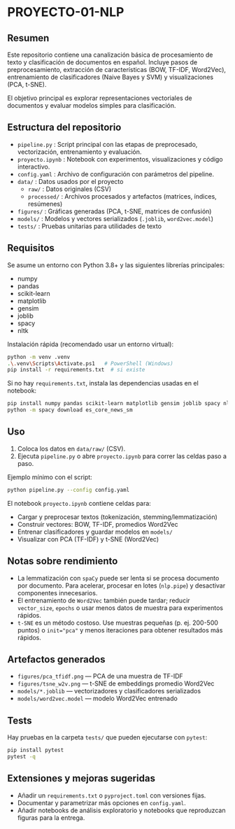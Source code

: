 # PROYECTO-01-NLP

## Resumen

Este repositorio contiene una canalización básica de procesamiento de texto y clasificación de documentos en español. Incluye pasos de preprocesamiento, extracción de características (BOW, TF-IDF, Word2Vec), entrenamiento de clasificadores (Naive Bayes y SVM) y visualizaciones (PCA, t-SNE).

El objetivo principal es explorar representaciones vectoriales de documentos y evaluar modelos simples para clasificación.

## Estructura del repositorio

- `pipeline.py` : Script principal con las etapas de preprocesado, vectorización, entrenamiento y evaluación.
- `proyecto.ipynb` : Notebook con experimentos, visualizaciones y código interactivo.
- `config.yaml` : Archivo de configuración con parámetros del pipeline.
- `data/` : Datos usados por el proyecto
  - `raw/` : Datos originales (CSV)
  - `processed/` : Archivos procesados y artefactos (matrices, índices, resúmenes)
- `figures/` : Gráficas generadas (PCA, t-SNE, matrices de confusión)
- `models/` : Modelos y vectores serializados (`.joblib`, `word2vec.model`)
- `tests/` : Pruebas unitarias para utilidades de texto

## Requisitos

Se asume un entorno con Python 3.8+ y las siguientes librerías principales:

- numpy
- pandas
- scikit-learn
- matplotlib
- gensim
- joblib
- spacy
- nltk

Instalación rápida (recomendado usar un entorno virtual):

```bash
python -m venv .venv
.\.venv\Scripts\Activate.ps1   # PowerShell (Windows)
pip install -r requirements.txt  # si existe
```

Si no hay `requirements.txt`, instala las dependencias usadas en el notebook:

```bash
pip install numpy pandas scikit-learn matplotlib gensim joblib spacy nltk
python -m spacy download es_core_news_sm
```

## Uso

1. Coloca los datos en `data/raw/` (CSV).
2. Ejecuta `pipeline.py` o abre `proyecto.ipynb` para correr las celdas paso a paso.

Ejemplo mínimo con el script:

```bash
python pipeline.py --config config.yaml
```

El notebook `proyecto.ipynb` contiene celdas para:

- Cargar y preprocesar textos (tokenización, stemming/lemmatización)
- Construir vectores: BOW, TF-IDF, promedios Word2Vec
- Entrenar clasificadores y guardar modelos en `models/`
- Visualizar con PCA (TF-IDF) y t-SNE (Word2Vec)

## Notas sobre rendimiento

- La lemmatización con `spaCy` puede ser lenta si se procesa documento por documento. Para acelerar, procesar en lotes (`nlp.pipe`) y desactivar componentes innecesarios.
- El entrenamiento de `Word2Vec` también puede tardar; reducir `vector_size`, `epochs` o usar menos datos de muestra para experimentos rápidos.
- `t-SNE` es un método costoso. Use muestras pequeñas (p. ej. 200-500 puntos) o `init="pca"` y menos iteraciones para obtener resultados más rápidos.

## Artefactos generados

- `figures/pca_tfidf.png` — PCA de una muestra de TF-IDF
- `figures/tsne_w2v.png` — t-SNE de embeddings promedio Word2Vec
- `models/*.joblib` — vectorizadores y clasificadores serializados
- `models/word2vec.model` — modelo Word2Vec entrenado

## Tests

Hay pruebas en la carpeta `tests/` que pueden ejecutarse con `pytest`:

```bash
pip install pytest
pytest -q
```

## Extensiones y mejoras sugeridas

- Añadir un `requirements.txt` o `pyproject.toml` con versiones fijas.
- Documentar y parametrizar más opciones en `config.yaml`.
- Añadir notebooks de análisis exploratorio y notebooks que reproduzcan figuras para la entrega.
